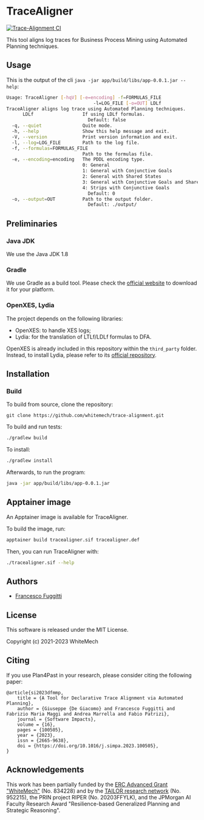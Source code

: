 # TraceAligner

[![Trace-Alignment CI](https://github.com/whitemech/trace-alignment/actions/workflows/javapackage.yml/badge.svg)](https://github.com/whitemech/trace-alignment/actions/workflows/javapackage.yml)

This tool aligns log traces for Business Process Mining using Automated Planning techniques.

## Usage

This is the output of the cli `java -jar app/build/libs/app-0.0.1.jar --help`:

```bash
Usage: TraceAligner [-hqV] [-e=encoding] -f=FORMULAS_FILE
                                -l=LOG_FILE [-o=OUT] LDLf
TraceAligner aligns log trace using Automated Planning techniques.
      LDLf                  If using LDLf formulas.
                              Default: false
  -q, --quiet               Quite mode.
  -h, --help                Show this help message and exit.
  -V, --version             Print version information and exit.
  -l, --log=LOG_FILE        Path to the log file.
  -f, --formulas=FORMULAS_FILE
                            Path to the formulas file.
  -e, --encoding=encoding   The PDDL encoding type.
                            0: General
                            1: General with Conjunctive Goals
                            2: General with Shared States
                            3: General with Conjunctive Goals and Shared States
                            4: Strips with Conjunctive Goals
                              Default: 0
  -o, --output=OUT          Path to the output folder.
                              Default: ./output/
```

## Preliminaries

### Java JDK
We use the Java JDK 1.8

### Gradle
We use Gradle as a build tool. Please
check the [official website](https://gradle.org/)
to download it for your platform.

### OpenXES, Lydia 

The project depends on the following libraries:
- OpenXES: to handle XES logs;
- Lydia: for the translation of LTLf/LDLf formulas to DFA.

OpenXES is already included in this repository within the `third_party` folder.
Instead, to install Lydia, please refer to its [official repository](https://github.com/whitemech/lydia).

## Installation

### Build

To build from source, clone the repository:
```
git clone https://github.com/whitemech/trace-alignment.git
```

To build and run tests:

```bash
./gradlew build
```

To install:

```bash
./gradlew install
```

Afterwards, to run the program:
```bash
java -jar app/build/libs/app-0.0.1.jar
```

## Apptainer image

An Apptainer image is available for TraceAligner.

To build the image, run:
```bash
apptainer build tracealigner.sif tracealigner.def
```
Then, you can run TraceAligner with:
```bash
./tracealigner.sif --help
```

## Authors

- [Francesco Fuggitti](https://francescofuggitti.github.io)

## License

This software is released under the MIT License.

Copyright (c) 2021-2023 WhiteMech

## Citing

If you use Plan4Past in your research, please consider citing the following paper:

```
@article{si2023dfmmp,
    title = {A Tool for Declarative Trace Alignment via Automated Planning},
    author = {Giuseppe {De Giacomo} and Francesco Fuggitti and Fabrizio Maria Maggi and Andrea Marrella and Fabio Patrizi},
    journal = {Software Impacts},
    volume = {16},
    pages = {100505},
    year = {2023},
    issn = {2665-9638},
    doi = {https://doi.org/10.1016/j.simpa.2023.100505},
}
```

## Acknowledgements

This work has been partially funded by the [ERC Advanced Grant "WhiteMech"](whitemech.github.io/)
(No. 834228) and by the [TAILOR research network](https://tailor-network.eu/) (No. 952215), the PRIN project 
RIPER (No. 20203FFYLK), and the JPMorgan AI Faculty Research Award "Resilience-based Generalized Planning and 
Strategic Reasoning".
